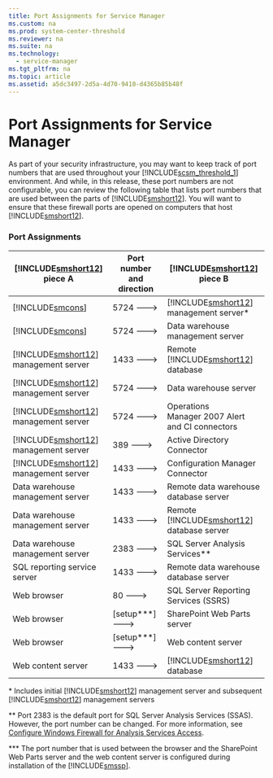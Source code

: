 ```yaml
---
title: Port Assignments for Service Manager
ms.custom: na
ms.prod: system-center-threshold
ms.reviewer: na
ms.suite: na
ms.technology: 
  - service-manager
ms.tgt_pltfrm: na
ms.topic: article
ms.assetid: a5dc3497-2d5a-4d70-9410-d4365b85b48f
---
```

# Port Assignments for Service Manager
As part of your security infrastructure, you may want to keep track of port numbers that are used throughout your [!INCLUDE[scsm_threshold_1](../../includes/scsm_threshold_1_md.md)] environment. And while, in this release, these port numbers are not configurable, you can review the following table that lists port numbers that are used between the parts of [!INCLUDE[smshort12](../../includes/smshort12_md.md)]. You will want to ensure that these firewall ports are opened on computers that host [!INCLUDE[smshort12](../../includes/smshort12_md.md)].

### Port Assignments

|[!INCLUDE[smshort12](../../includes/smshort12_md.md)] piece A|Port number and direction|[!INCLUDE[smshort12](../../includes/smshort12_md.md)] piece B|
|-----------------------------------------------------------|-----------------------------|-----------------------------------------------------------|
|[!INCLUDE[smcons](../../includes/smcons_md.md)]|5724 \-\-\->|[!INCLUDE[smshort12](../../includes/smshort12_md.md)] management server\*|
|[!INCLUDE[smcons](../../includes/smcons_md.md)]|5724 \-\-\->|Data warehouse management server|
|[!INCLUDE[smshort12](../../includes/smshort12_md.md)] management server|1433 \-\-\->|Remote [!INCLUDE[smshort12](../../includes/smshort12_md.md)] database|
|[!INCLUDE[smshort12](../../includes/smshort12_md.md)] management server|5724 \-\-\->|Data warehouse server|
|[!INCLUDE[smshort12](../../includes/smshort12_md.md)] management server|5724 \-\-\->|Operations Manager 2007 Alert and CI connectors|
|[!INCLUDE[smshort12](../../includes/smshort12_md.md)] management server|389 \-\-\->|Active Directory Connector|
|[!INCLUDE[smshort12](../../includes/smshort12_md.md)] management server|1433 \-\-\->|Configuration Manager Connector|
|Data warehouse management server|1433 \-\-\->|Remote data warehouse database server|
|Data warehouse management server|1433 \-\-\->|Remote [!INCLUDE[smshort12](../../includes/smshort12_md.md)] database server|
|Data warehouse management server|2383 \-\-\->|SQL Server Analysis Services\*\*|
|SQL reporting service server|1433 \-\-\->|Remote data warehouse database server|
|Web browser|80 \-\-\->|SQL Server Reporting Services \(SSRS\)|
|Web browser|\[setup\*\*\*\] \-\-\->|SharePoint Web Parts server|
|Web browser|\[setup\*\*\*\] \-\-\->|Web content server|
|Web content server|1433 \-\-\->|[!INCLUDE[smshort12](../../includes/smshort12_md.md)] database|

\* Includes initial [!INCLUDE[smshort12](../../includes/smshort12_md.md)] management server and subsequent [!INCLUDE[smshort12](../../includes/smshort12_md.md)] management servers

\*\* Port 2383 is the default port for SQL Server Analysis Services \(SSAS\). However, the port number can be changed. For more information, see [Configure Windows Firewall for Analysis Services Access](http://go.microsoft.com/fwlink/p/?LinkID=216892).

\*\*\* The port number that is used between the browser and the SharePoint Web Parts server and the web content server is configured during installation of the [!INCLUDE[smssp](../../includes/smssp_md.md)].


